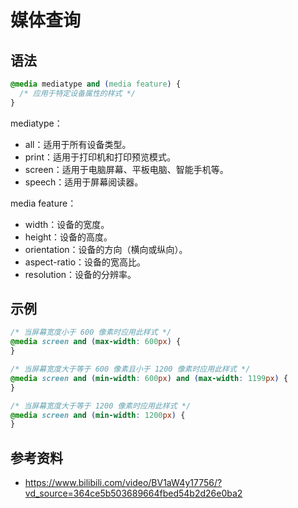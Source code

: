 # 媒体查询

## 语法

```css
@media mediatype and (media feature) {
  /* 应用于特定设备属性的样式 */
}
```

mediatype：

- all：适用于所有设备类型。
- print：适用于打印机和打印预览模式。
- screen：适用于电脑屏幕、平板电脑、智能手机等。
- speech：适用于屏幕阅读器。

media feature：

- width：设备的宽度。
- height：设备的高度。
- orientation：设备的方向（横向或纵向）。
- aspect-ratio：设备的宽高比。
- resolution：设备的分辨率。

## 示例

```css
/* 当屏幕宽度小于 600 像素时应用此样式 */
@media screen and (max-width: 600px) {
}

/* 当屏幕宽度大于等于 600 像素且小于 1200 像素时应用此样式 */
@media screen and (min-width: 600px) and (max-width: 1199px) {
}

/* 当屏幕宽度大于等于 1200 像素时应用此样式 */
@media screen and (min-width: 1200px) {
}
```

## 参考资料

- <https://www.bilibili.com/video/BV1aW4y17756/?vd_source=364ce5b503689664fbed54b2d26e0ba2>
